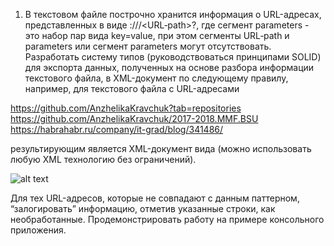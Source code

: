 1. В текстовом файле построчно хранится информация о URL-адресах, представленных в виде
<scheme>://<host>/<URL‐path>?<parameters>, где сегмент parameters - это набор пар вида key=value, при этом
сегменты URL‐path и parameters или сегмент parameters могут отсутствовать.
Разработать систему типов (руководствоваться принципами SOLID) для экспорта данных, полученных
на основе разбора информации текстового файла, в XML-документ по следующему правилу, например, для
текстового файла с URL-адресами

https://github.com/AnzhelikaKravchuk?tab=repositories
https://github.com/AnzhelikaKravchuk/2017-2018.MMF.BSU
https://habrahabr.ru/company/it-grad/blog/341486/

результирующим является XML-документ вида (можно использовать любую XML технологию без ограничений).

![alt text](https://github.com/Lamiaroid/.NET_Epam/new/master/NET.S.2019.Tkachenko.18/Example.png)

Для тех URL-адресов, которые не совпадают с данным паттерном, “залогировать” информацию, отметив
указанные строки, как необработанные.
Продемонстрировать работу на примере консольного приложения.
